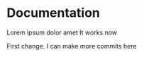 Documentation
=============
Lorem ipsum dolor amet
It works now

First change. I can make more commits here